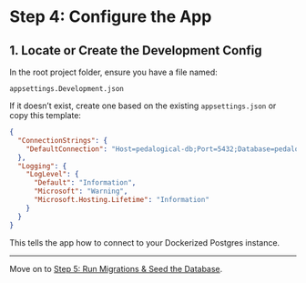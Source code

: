 # Step 4: Configure the App

## 1. Locate or Create the Development Config

In the root project folder, ensure you have a file named:

```text
appsettings.Development.json
```

If it doesn’t exist, create one based on the existing `appsettings.json` or copy this template:

```json
{
  "ConnectionStrings": {
    "DefaultConnection": "Host=pedalogical-db;Port=5432;Database=pedalogical;Username=pedalogical;Password=devpass"
  },
  "Logging": {
    "LogLevel": {
      "Default": "Information",
      "Microsoft": "Warning",
      "Microsoft.Hosting.Lifetime": "Information"
    }
  }
}
```

This tells the app how to connect to your Dockerized Postgres instance.

---

Move on to [Step 5: Run Migrations & Seed the Database](./run-migrations.md).

